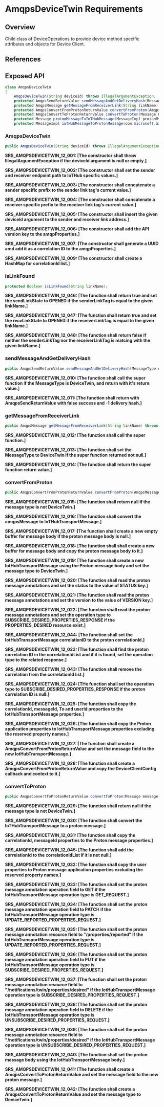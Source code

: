 # AmqpsDeviceTwin Requirements

## Overview

Child class of DeviceOperations to provide device method specific attributes and objects for Device Client. 

## References

## Exposed API

```java
class AmqpsDeviceTwin
{
    AmqpsDeviceTwin(String deviceId) throws IllegalArgumentException;
    protected AmqpsSendReturnValue sendMessageAndGetDeliveryHash(MessageType messageType, byte[] msgData, int offset, int length, byte[] deliveryTag) throws IllegalStateException, IllegalArgumentException;
    protected AmqpsMessage getMessageFromReceiverLink(String linkName) throws IllegalArgumentException, IOException;
    protected AmqpsConvertFromProtonReturnValue convertFromProton(AmqpsMessage amqpsMessage, DeviceClientConfig deviceClientConfig) throws IOException;
    protected AmqpsConvertToProtonReturnValue convertToProton(Message message) throws IOException;
    protected Message protonMessageToIoTHubMessage(MessageImpl protonMsg) throws IOException;
    protected MessageImpl iotHubMessageToProtonMessage(com.microsoft.azure.sdk.iot.device.Message message) throws IOException;
```

### AmqpsDeviceTwin

```java
public AmqpsDeviceTwin(String deviceId) throws IllegalArgumentException;
```

**SRS_AMQPSDEVICETWIN_12_001: [**The constructor shall throw IllegalArgumentException if the deviceId argument is null or empty.**]**

**SRS_AMQPSDEVICETWIN_12_002: [**The constructor shall set the sender and receiver endpoint path to IoTHub specific values.**]**

**SRS_AMQPSDEVICETWIN_12_003: [**The constructor shall concatenate a sender specific prefix to the sender link tag's current value.**]**

**SRS_AMQPSDEVICETWIN_12_004: [**The constructor shall concatenate a receiver specific prefix to the receiver link tag's current value.**]**

**SRS_AMQPSDEVICETWIN_12_005: [**The constructor shall insert the given deviceId argument to the sender and receiver link address.**]**

**SRS_AMQPSDEVICETWIN_12_006: [**The constructor shall add the API version key to the amqpProperties.**]**

**SRS_AMQPSDEVICETWIN_12_007: [**The constructor shall generate a UUID amd add it as a correlation ID to the amqpProperties.**]**

**SRS_AMQPSDEVICETWIN_12_009: [**The constructor shall create a HashMap for correlationId list.**]**


### isLinkFound
```java
protected Boolean isLinkFound(String linkName);
```
**SRS_AMQPSDEVICETWIN_12_046: [**The function shall return true and set the sendLinkState to OPENED if the senderLinkTag is equal to the given linkName.**]**

**SRS_AMQPSDEVICETWIN_12_047: [**The function shall return true and set the recvLinkState to OPENED if the receiverLinkTag is equal to the given linkName.**]**

**SRS_AMQPSDEVICETWIN_12_048: [**The function shall return false if neither the senderLinkTag nor the receiverLinkTag is matcing with the given linkName.**]**


### sendMessageAndGetDeliveryHash

```java
public AmqpsSendReturnValue sendMessageAndGetDeliveryHash(MessageType messageType, byte[] msgData, int offset, int length, byte[] deliveryTag) throws IllegalStateException, IllegalArgumentException;
```

**SRS_AMQPSDEVICETWIN_12_010: [**The function shall call the super function if the MessageType is DeviceTwin, and return with it's return value.**]**

**SRS_AMQPSDEVICETWIN_12_011: [**The function shall return with AmqpsSendReturnValue with false success and -1 delivery hash.**]**


### getMessageFromReceiverLink

```java
public AmqpsMessage getMessageFromReceiverLink(String linkName) throws IllegalArgumentException, IOException;
```

**SRS_AMQPSDEVICETWIN_12_012: [**The function shall call the super function.**]**

**SRS_AMQPSDEVICETWIN_12_013: [**The function shall set the MessageType to DeviceTwin if the super function returned not null.**]**

**SRS_AMQPSDEVICETWIN_12_014: [**The function shall return the super function return value.**]**


### convertFromProton

```java
public AmqpsConvertFromProtonReturnValue convertFromProton(AmqpsMessage amqpsMessage, DeviceClientConfig deviceClientConfig) throws IOException;
```

**SRS_AMQPSDEVICETWIN_12_015: [**The function shall return null if the message type is not DeviceTwin.**]**

**SRS_AMQPSDEVICETWIN_12_016: [**The function shall convert the amqpsMessage to IoTHubTransportMessage.**]**

**SRS_AMQPSDEVICETWIN_12_017: [**The function shall create a new empty buffer for message body if the proton message body is null.**]**

**SRS_AMQPSDEVICETWIN_12_018: [**The function shall shall create a new buffer for message body and copy the proton message body to it.**]**

**SRS_AMQPSDEVICETWIN_12_019: [**The function shall create a new IotHubTransportMessage using the Proton message body and set the message type to DeviceTwin.**]**

**SRS_AMQPSDEVICETWIN_12_020: [**The function shall read the proton message annotations and set the status to the value of STATUS key.**]**

**SRS_AMQPSDEVICETWIN_12_021: [**The function shall read the proton message annotations and set the version to the value of VERSION key.**]**

**SRS_AMQPSDEVICETWIN_12_022: [**The function shall read the proton message annotations and set the operation type to SUBSCRIBE_DESIRED_PROPERTIES_RESPONSE if the PROPERTIES_DESIRED resource exist.**]**

**SRS_AMQPSDEVICETWIN_12_044: [**The function shall set the IotHubTransportMessage correlationID to the proton correlationId.**]**

**SRS_AMQPSDEVICETWIN_12_023: [**The function shall find the proton correlation ID in the correlationIdList and if it is found, set the operation type to the related response.**]**

**SRS_AMQPSDEVICETWIN_12_043: [**The function shall remove the correlation from the correlationId list.**]**

**SRS_AMQPSDEVICETWIN_12_024: [**THe function shall set the operation type to SUBSCRIBE_DESIRED_PROPERTIES_RESPONSE if the proton correlation ID is null.**]**

**SRS_AMQPSDEVICETWIN_12_025: [**The function shall copy the correlationId, messageId, To and userId properties to the IotHubTransportMessage properties.**]**

**SRS_AMQPSDEVICETWIN_12_026: [**The function shall copy the Proton application properties to IotHubTransportMessage properties excluding the reserved property names.**]**

**SRS_AMQPSDEVICETWIN_12_027: [**The function shall create a AmqpsConvertFromProtonReturnValue and set the message field to the new IotHubTransportMessage.**]**

**SRS_AMQPSDEVICETWIN_12_028: [**The function shall create a AmqpsConvertFromProtonReturnValue and copy the DeviceClientConfig callback and context to it.**]**


### convertToProton

```java
public AmqpsConvertToProtonReturnValue convertToProton(Message message) throws IOException;
```

**SRS_AMQPSDEVICETWIN_12_029: [**The function shall return null if the message type is not DeviceTwin.**]**

**SRS_AMQPSDEVICETWIN_12_030: [**The function shall convert the IoTHubTransportMessage to a proton message.**]**

**SRS_AMQPSDEVICETWIN_12_031: [**The function shall copy the correlationId, messageId properties to the Proton message properties.**]**

**SRS_AMQPSDEVICETWIN_12_045: [**The function shall add the correlationId to the correlationIdList if it is not null.**]**

**SRS_AMQPSDEVICETWIN_12_032: [**The function shall copy the user properties to Proton message application properties excluding the reserved property names.**]**

**SRS_AMQPSDEVICETWIN_12_033: [**The function shall set the proton message annotation operation field to GET if the IotHubTransportMessage operation type is GET_REQUEST.**]**

**SRS_AMQPSDEVICETWIN_12_034: [**The function shall set the proton message annotation operation field to PATCH if the IotHubTransportMessage operation type is UPDATE_REPORTED_PROPERTIES_REQUEST.**]**

**SRS_AMQPSDEVICETWIN_12_035: [**The function shall set the proton message annotation resource field to "/properties/reported" if the IotHubTransportMessage operation type is UPDATE_REPORTED_PROPERTIES_REQUEST.**]**

**SRS_AMQPSDEVICETWIN_12_036: [**The function shall set the proton message annotation operation field to PUT if the IotHubTransportMessage operation type is SUBSCRIBE_DESIRED_PROPERTIES_REQUEST.**]**

**SRS_AMQPSDEVICETWIN_12_037: [**The function shall set the proton message annotation resource field to "/notifications/twin/properties/desired" if the IotHubTransportMessage operation type is SUBSCRIBE_DESIRED_PROPERTIES_REQUEST.**]**

**SRS_AMQPSDEVICETWIN_12_038: [**The function shall set the proton message annotation operation field to DELETE if the IotHubTransportMessage operation type is UNSUBSCRIBE_DESIRED_PROPERTIES_REQUEST.**]**

**SRS_AMQPSDEVICETWIN_12_039: [**The function shall set the proton message annotation resource field to "/notifications/twin/properties/desired" if the IotHubTransportMessage operation type is UNSUBSCRIBE_DESIRED_PROPERTIES_REQUEST.**]**

**SRS_AMQPSDEVICETWIN_12_040: [**The function shall set the proton message body using the IotHubTransportMessage body.**]**

**SRS_AMQPSDEVICETWIN_12_041: [**The function shall create a AmqpsConvertToProtonReturnValue and set the message field to the new proton message.**]**

**SRS_AMQPSDEVICETWIN_12_042: [**The function shall create a AmqpsConvertToProtonReturnValue and set the message type to DeviceTwin.**]**
